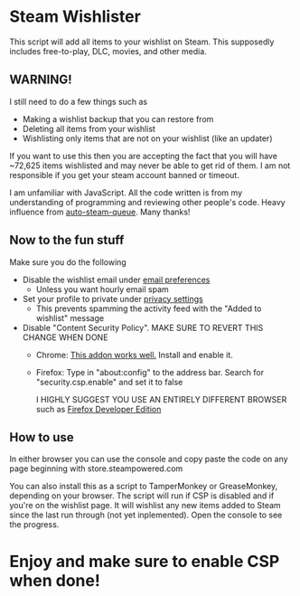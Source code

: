 # Steam Wishlister #

This script will add all items to your wishlist on Steam. This supposedly includes free-to-play, DLC, movies, and other media.

## WARNING! ##

I still need to do a few things such as

* Making a wishlist backup that you can restore from
* Deleting all items from your wishlist
* Wishlisting only items that are not on your wishlist (like an updater)

If you want to use this then you are accepting the fact that you will have ~72,625 items wishlisted and may never be able to get rid of them. I am not responsible if you get your steam account banned or timeout.

I am unfamiliar with JavaScript. All the code written is from my understanding of programming and reviewing other people's code. Heavy influence from [auto-steam-queue](https://github.com/3xz/auto-steam-queue). Many thanks!

## Now to the fun stuff ##

Make sure you do the following
* Disable the wishlist email under [email preferences](https://store.steampowered.com/account/emailoptout)
	+ Unless you want hourly email spam
* Set your profile to private under [privacy settings](https://steamcommunity.com/id/me/edit/settings)
	+ This prevents spamming the activity feed with the "Added to wishlist" message
* Disable "Content Security Policy". MAKE SURE TO REVERT THIS CHANGE WHEN DONE
	+ Chrome: [This addon works well.](https://chrome.google.com/webstore/detail/disable-content-security/ieelmcmcagommplceebfedjlakkhpden?hl=en) Install and enable it.
	+ Firefox: Type in "about:config" to the address bar. Search for "security.csp.enable" and set it to false

	   I HIGHLY SUGGEST YOU USE AN ENTIRELY DIFFERENT BROWSER such as [Firefox Developer Edition](https://www.mozilla.org/en-US/firefox/developer/)

## How to use ##
In either browser you can use the console and copy paste the code on any page beginning with store.steampowered.com

You can also install this as a script to TamperMonkey or GreaseMonkey, depending on your browser. The script will run if CSP is disabled and if you're on the wishlist page. It will wishlist any new items added to Steam since the last run through (not yet inplemented). Open the console to see the progress.

# Enjoy and make sure to enable CSP when done! #
